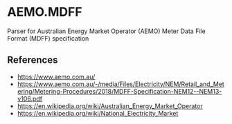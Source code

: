 # AEMO.MDFF

Parser for Australian Energy Market Operator (AEMO) Meter Data File Format (MDFF) specification

## References

 - https://www.aemo.com.au/
 - https://www.aemo.com.au/-/media/Files/Electricity/NEM/Retail_and_Metering/Metering-Procedures/2018/MDFF-Specification-NEM12--NEM13-v106.pdf
 - https://en.wikipedia.org/wiki/Australian_Energy_Market_Operator
 - https://en.wikipedia.org/wiki/National_Electricity_Market
